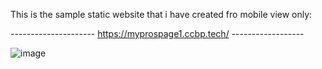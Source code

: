 This is the sample static website that i have created fro mobile view only:

---------------------  https://myprospage1.ccbp.tech/   ------------------


![image](https://github.com/user-attachments/assets/ca79bf2a-1619-4201-b863-67777d319b31)
